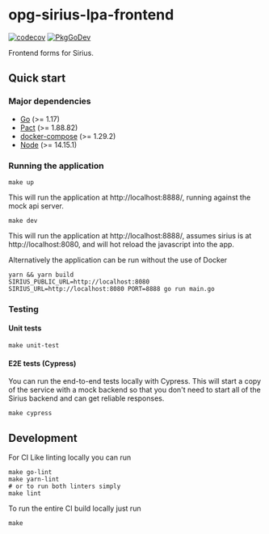 # opg-sirius-lpa-frontend

[![codecov](https://codecov.io/gh/ministryofjustice/opg-sirius-lpa-frontend/branch/main/graph/badge.svg?token=BFGR5FBQ0T)](https://codecov.io/gh/ministryofjustice/opg-sirius-lpa-frontend)
[![PkgGoDev](https://pkg.go.dev/badge/github.com/ministryofjustice/opg-sirius-lpa-frontend)](https://pkg.go.dev/github.com/ministryofjustice/opg-sirius-lpa-frontend)

Frontend forms for Sirius.

## Quick start

### Major dependencies

- [Go](https://golang.org/) (>= 1.17)
- [Pact](https://github.com/pact-foundation/pact-ruby-standalone) (>= 1.88.82)
- [docker-compose](https://docs.docker.com/compose/install/) (>= 1.29.2)
- [Node](https://nodejs.org/en/) (>= 14.15.1)

### Running the application

```
make up
```

This will run the application at http://localhost:8888/, running against the mock api server.

```
make dev
```

This will run the application at http://localhost:8888/, assumes sirius is at http://localhost:8080, and will hot reload the javascript into the app.

Alternatively the application can be run without the use of Docker

```
yarn && yarn build
SIRIUS_PUBLIC_URL=http://localhost:8080 SIRIUS_URL=http://localhost:8080 PORT=8888 go run main.go
```

### Testing

#### Unit tests

```
make unit-test
```

#### E2E tests (Cypress)

You can run the end-to-end tests locally with Cypress. This will start a copy
of the service with a mock backend so that you don't need to start all of the
Sirius backend and can get reliable responses.

```
make cypress
```

## Development

For CI Like linting locally you can run

```
make go-lint
make yarn-lint
# or to run both linters simply
make lint
```

To run the entire CI build locally just run

```
make
```
